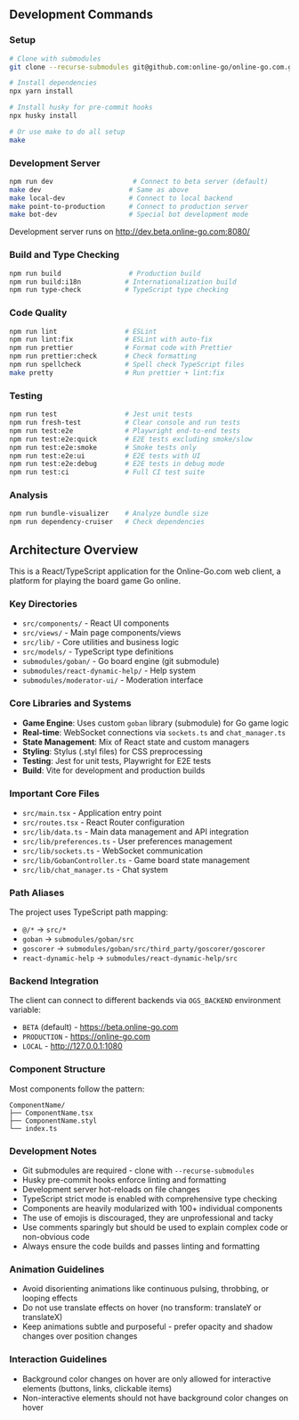 ## Development Commands

### Setup

```bash
# Clone with submodules
git clone --recurse-submodules git@github.com:online-go/online-go.com.git

# Install dependencies
npx yarn install

# Install husky for pre-commit hooks
npx husky install

# Or use make to do all setup
make
```

### Development Server

```bash
npm run dev                    # Connect to beta server (default)
make dev                      # Same as above
make local-dev                # Connect to local backend
make point-to-production      # Connect to production server
make bot-dev                  # Special bot development mode
```

Development server runs on http://dev.beta.online-go.com:8080/

### Build and Type Checking

```bash
npm run build                 # Production build
npm run build:i18n           # Internationalization build
npm run type-check           # TypeScript type checking
```

### Code Quality

```bash
npm run lint                 # ESLint
npm run lint:fix             # ESLint with auto-fix
npm run prettier             # Format code with Prettier
npm run prettier:check       # Check formatting
npm run spellcheck           # Spell check TypeScript files
make pretty                  # Run prettier + lint:fix
```

### Testing

```bash
npm run test                 # Jest unit tests
npm run fresh-test           # Clear console and run tests
npm run test:e2e             # Playwright end-to-end tests
npm run test:e2e:quick       # E2E tests excluding smoke/slow
npm run test:e2e:smoke       # Smoke tests only
npm run test:e2e:ui          # E2E tests with UI
npm run test:e2e:debug       # E2E tests in debug mode
npm run test:ci              # Full CI test suite
```

### Analysis

```bash
npm run bundle-visualizer    # Analyze bundle size
npm run dependency-cruiser   # Check dependencies
```

## Architecture Overview

This is a React/TypeScript application for the Online-Go.com web client, a platform for playing the board game Go online.

### Key Directories

-   `src/components/` - React UI components
-   `src/views/` - Main page components/views
-   `src/lib/` - Core utilities and business logic
-   `src/models/` - TypeScript type definitions
-   `submodules/goban/` - Go board engine (git submodule)
-   `submodules/react-dynamic-help/` - Help system
-   `submodules/moderator-ui/` - Moderation interface

### Core Libraries and Systems

-   **Game Engine**: Uses custom `goban` library (submodule) for Go game logic
-   **Real-time**: WebSocket connections via `sockets.ts` and `chat_manager.ts`
-   **State Management**: Mix of React state and custom managers
-   **Styling**: Stylus (.styl files) for CSS preprocessing
-   **Testing**: Jest for unit tests, Playwright for E2E tests
-   **Build**: Vite for development and production builds

### Important Core Files

-   `src/main.tsx` - Application entry point
-   `src/routes.tsx` - React Router configuration
-   `src/lib/data.ts` - Main data management and API integration
-   `src/lib/preferences.ts` - User preferences management
-   `src/lib/sockets.ts` - WebSocket communication
-   `src/lib/GobanController.ts` - Game board state management
-   `src/lib/chat_manager.ts` - Chat system

### Path Aliases

The project uses TypeScript path mapping:

-   `@/*` → `src/*`
-   `goban` → `submodules/goban/src`
-   `goscorer` → `submodules/goban/src/third_party/goscorer/goscorer`
-   `react-dynamic-help` → `submodules/react-dynamic-help/src`

### Backend Integration

The client can connect to different backends via `OGS_BACKEND` environment variable:

-   `BETA` (default) - https://beta.online-go.com
-   `PRODUCTION` - https://online-go.com
-   `LOCAL` - http://127.0.0.1:1080

### Component Structure

Most components follow the pattern:

```
ComponentName/
├── ComponentName.tsx
├── ComponentName.styl
└── index.ts
```

### Development Notes

-   Git submodules are required - clone with `--recurse-submodules`
-   Husky pre-commit hooks enforce linting and formatting
-   Development server hot-reloads on file changes
-   TypeScript strict mode is enabled with comprehensive type checking
-   Components are heavily modularized with 100+ individual components
-   The use of emojis is discouraged, they are unprofessional and tacky
-   Use comments sparingly but should be used to explain complex code or non-obvious code
-   Always ensure the code builds and passes linting and formatting

### Animation Guidelines

-   Avoid disorienting animations like continuous pulsing, throbbing, or looping effects
-   Do not use translate effects on hover (no transform: translateY or translateX)
-   Keep animations subtle and purposeful - prefer opacity and shadow changes over position changes

### Interaction Guidelines

-   Background color changes on hover are only allowed for interactive elements (buttons, links, clickable items)
-   Non-interactive elements should not have background color changes on hover
